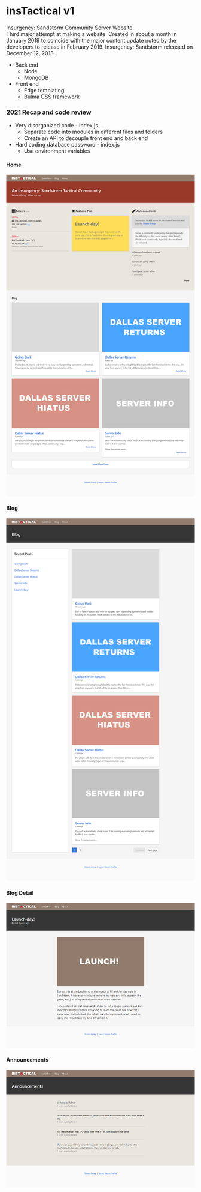 # insTactical v1
Insurgency: Sandstorm Community Server Website  
Third major attempt at making a website. Created in about a month in January 2019 to coincide with the major content update noted by the developers to release in February 2019. Insurgency: Sandstorm released on December 12, 2018.

* Back end
  * Node
  * MongoDB
* Front end
  * Edge templating
  * Bulma CSS framework

### 2021 Recap and code review

* Very disorganized code - index.js
  * Separate code into modules in different files and folders
  * Create an API to decouple front end and back end
* Hard coding database password - index.js
  * Use environment variables

#### Home
<img src="./screenshots/instactical-home.png" alt="home" width="600">

#### Blog
<img src="./screenshots/instactical-blog.png" alt="blog" width="600">

#### Blog Detail
<img src="./screenshots/instactical-blog-detail.png" alt="blog-detail" width="600">

#### Announcements
<img src="./screenshots/instactical-announcements.png" alt="announcements" width="600">
